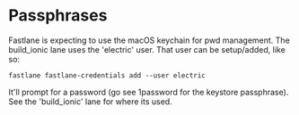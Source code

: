 Passphrases
===========
Fastlane is expecting to use the macOS keychain for pwd management.
The build_ionic lane uses the 'electric' user. That user can be setup/added, like so:

    fastlane fastlane-credentials add --user electric

It'll prompt for a password (go see 1password for the keystore passphrase).
See the 'build_ionic' lane for where its used.